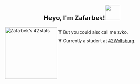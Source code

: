 <h2 align="center">Heyo, I'm Zafarbek!<img src='https://github.com/zyunusov/zyunusov/blob/main/2eSh.gif' width='50'></h2>  
<img align='left' src="https://badge42.vercel.app/api/v2/cl9cu4g4d00210hmjktef2xft/stats?cursusId=21&coalitionId=149" alt="Zafarbek's 42 stats" height="170"/>

⛩️ But you could also call me zyko.  
⛩️ Currently a student at <a href="https://42wolfsburg.de/">42Wolfsburg</a>.  

